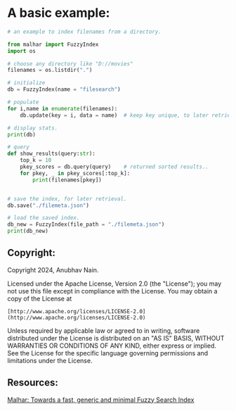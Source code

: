 # A basic example:

```python
# an example to index filenames from a directory.

from malhar import FuzzyIndex
import os

# choose any directory like "D://movies"
filenames = os.listdir(".")

# initialize
db = FuzzyIndex(name = "filesearch")

# populate
for i,name in enumerate(filenames):
    db.update(key = i, data = name)  # keep key unique, to later retrieve original content.

# display stats.
print(db)

# query
def show_results(query:str):
    top_k = 10
    pkey_scores = db.query(query)    # returned sorted results..
    for pkey, _ in pkey_scores[:top_k]:
        print(filenames[pkey])


# save the index, for later retrieval.
db.save("./filemeta.json")

# load the saved index.
db_new = FuzzyIndex(file_path = "./filemeta.json")
print(db_new)

```

Copyright:
-----------
Copyright 2024, Anubhav Nain.

Licensed under the Apache License, Version 2.0 (the "License");
you may not use this file except in compliance with the License.
You may obtain a copy of the License at

    [http://www.apache.org/licenses/LICENSE-2.0](http://www.apache.org/licenses/LICENSE-2.0)

Unless required by applicable law or agreed to in writing, software
distributed under the License is distributed on an "AS IS" BASIS,
WITHOUT WARRANTIES OR CONDITIONS OF ANY KIND, either express or implied.
See the License for the specific language governing permissions and
limitations under the License.

Resources:
-------
[Malhar: Towards a fast, generic and minimal Fuzzy Search Index](https://eagledot.xyz/malhar.md.html)
